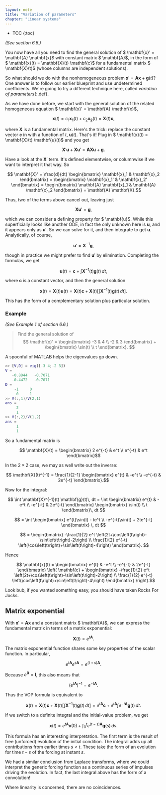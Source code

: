 ```yaml
---
layout: note
title: "Variation of parameters"
chapter: "Linear systems"
---
```

* TOC
{:toc}

*(See section 6.6.)*

You now have all you need to find the general solution of $ \mathbf{x}' = \mathbf{A} \mathbf{x}$ with constant matrix $ \mathbf{A}$, in the form of $ \mathbf{x}(t) = \mathbf{X}(t) \mathbf{c}$ for a fundamental matrix $ \mathbf{X}(t)$ (whose columns are independent solutions).

So what should we do with the nonhomogeneous problem $\mathbf{x}' = \mathbf{A} \mathbf{x} + \mathbf{g}(t)$? One answer is to follow our earlier blueprint and use undetermined coefficients. We're going to try a different technique here, called *variation of parameters*{:.def}.

As we have done before, we start with the general solution of the related homogeneous equation $ \mathbf{x}' = \mathbf{A} \mathbf{x}$,

$$ \mathbf{x}(t) = c_1\mathbf{x_1}(t)+ c_2\mathbf{x_2}(t) = \mathbf{X}(t) \mathbf{c}, $$

where $\mathbf{X}$ is a fundamental matrix. Here's the trick: replace the constant vector $\mathbf{c}$ in with a function of $t$, $\mathbf{u}(t)$. That's it! Plug in $ \mathbf{x}(t) = \mathbf{X}(t) \mathbf{u}(t)$ and you get

$$ \mathbf{X}' \mathbf{u} + \mathbf{X} \mathbf{u}' = \mathbf{A} \mathbf{X} \mathbf{u} + \mathbf{g}.$$

Have a look at the $\mathbf{X}'$ term. It's defined elementwise, or columnwise if we want to interpret it that way. So

$$ \mathbf{X}' = \frac{d}{dt} \begin{bmatrix} \mathbf{x}_1 & \mathbf{x}_2 \end{bmatrix} = \begin{bmatrix} \mathbf{x}_1' & \mathbf{x}_2' \end{bmatrix} = \begin{bmatrix} \mathbf{A} \mathbf{x}_1 & \mathbf{A} \mathbf{x}_2 \end{bmatrix} = \mathbf{A} \mathbf{X}.$$

Thus, two of the terms above cancel out, leaving just 

$$ \mathbf{X} \mathbf{u}' = \mathbf{g}, $$

which we can consider a defining property for $ \mathbf{u}$. While this superficially looks like another ODE, in fact the only unknown here is $\mathbf{u}$, and it appears only as $\mathbf{u}'$. So we can solve for it, and then integrate to get $\mathbf{u}$. Analytically, of course,

$$ \mathbf{u}' = \mathbf{X}^{-1} \mathbf{g}, $$

though in practice we might prefer to find $\mathbf{u}'$ by elimination. Completing the formulas, we get 

$$ \mathbf{u}(t) = \mathbf{c} + \int \mathbf{X}^{-1}(t) \mathbf{g}(t)\, dt, $$ 

where $\mathbf{c}$ is a constant vector, and then the general solution

$$ \mathbf{x}(t) = \mathbf{X}(t) \mathbf{u}(t) = \mathbf{X}(t) \mathbf{c} +  \mathbf{X}(t) \left[\int \mathbf{X}^{-1}(t) \mathbf{g}(t)\, dt \right]. $$ 

This has the form of a complementary solution plus particular solution. 

### Example

*(See Example 1 of section 6.6.)*

> Find the general solution of
> $$ \mathbf{x}' = \begin{bmatrix} -3 & 4 \\ -2 & 3 \end{bmatrix} + \begin{bmatrix} \sin(t) \\ t \end{bmatrix}. $$

A spoonful of MATLAB helps the eigenvalues go down.

~~~matlab
>> [V,D] = eig([-3 4;-2 3])
V =
   -0.8944   -0.7071
   -0.4472   -0.7071
D =
    -1     0
     0     1
>> V(:,1)/V(2,1)
ans =
     2
     1
>> V(:,2)/V(1,2)
ans =
     1
     1
~~~

So a fundamental matrix is

$$ \mathbf{X}(t) = \begin{bmatrix} 2 e^{-t} & e^t \\ e^{-t} & e^t \end{bmatrix}$$ 

In the $2\times 2$ case, we may as well write out the inverse:

$$ \mathbf{X}(t)^{-1} = \frac{1}{2-1}   \begin{bmatrix} e^{t} & -e^t \\ -e^{-t} & 2e^{-t} \end{bmatrix}.$$

Now for the integral:

$$ \int \mathbf{X}^{-1}(t) \mathbf{g}(t)\, dt = \int \begin{bmatrix} e^{t} & -e^t \\ -e^{-t} & 2e^{-t} \end{bmatrix} \begin{bmatrix} \sin(t) \\ t \end{bmatrix}\, dt $$ 

$$ = \int \begin{bmatrix} e^{t}\sin(t) - te^t  \\ -e^{-t}\sin(t) + 2te^{-t} \end{bmatrix} \, dt $$ 

$$ = \begin{bmatrix} -\frac{1}{2} e^t \left(2t+\cos\left(t\right)-\sin\left(t\right)-2\right) \\ \frac{1}{2} e^{-t} \left(\cos\left(t\right)+\sin\left(t\right)-4\right) \end{bmatrix}. $$

Hence

$$ \mathbf{x}(t) = \begin{bmatrix} e^{t} & -e^t \\ -e^{-t} & 2e^{-t} \end{bmatrix} \left( \mathbf{c} + \begin{bmatrix} -\frac{1}{2} e^t \left(2t+\cos\left(t\right)-\sin\left(t\right)-2\right) \\ \frac{1}{2} e^{-t} \left(\cos\left(t\right)+\sin\left(t\right)-4\right) \end{bmatrix} \right).$$

Look bub, if you wanted something easy, you should have taken Rocks For Jocks.

## Matrix exponential

With $\mathbf{x}'=\mathbf{A}\mathbf{x}$ and a constant matrix $ \mathbf{A}$, we can express the fundamental matrix in terms of a matrix exponential:

$$ \mathbf{X}(t) = e^{t \mathbf{A}}.$$

The matrix exponential function shares some key properties of the scalar function. In particular,

$$ e^{t \mathbf{A}} e^{s \mathbf{A}} = e^{(t+s) \mathbf{A}}.$$

Because $e^\boldsymbol{0} = \mathbf{I}$, this also means that

$$ \bigl( e^{t \mathbf{A}} \bigr)^{-1} = e^{-t \mathbf{A}}.$$

Thus the VOP formula is equivalent to

$$ \mathbf{x}(t) = \mathbf{X}(t) \mathbf{c} +  \mathbf{X}(t) \left[\int \mathbf{X}^{-1}(t) \mathbf{g}(t)\, dt \right]
= e^{t \mathbf{A}} \mathbf{c} + e^{t \mathbf{A}} \int e^{-t \mathbf{A}} \mathbf{g}(t) \, dt.$$

If we switch to a definite integral and the initial-value problem, we get

$$ \mathbf{x}(t) = e^{t \mathbf{A}} \mathbf{x}(0) +  \int_0^t e^{(t-s) \mathbf{A}} \mathbf{g}(s) \, ds.$$

This formula has an interesting interpretation. The first term is the result of free (unforced) evolution of the initial condition. The integral adds up all contributions from earlier times $s<t$. These take the form of an evolution for time $t-s$ of the forcing at instant $s$.

We had a similar conclusion from Laplace transforms, where we could interpret the generic forcing function as a continuous series of impulses driving the evolution. In fact, the last integral above has the form of a convolution!

Where linearity is concerned, there are no coincidences. 
